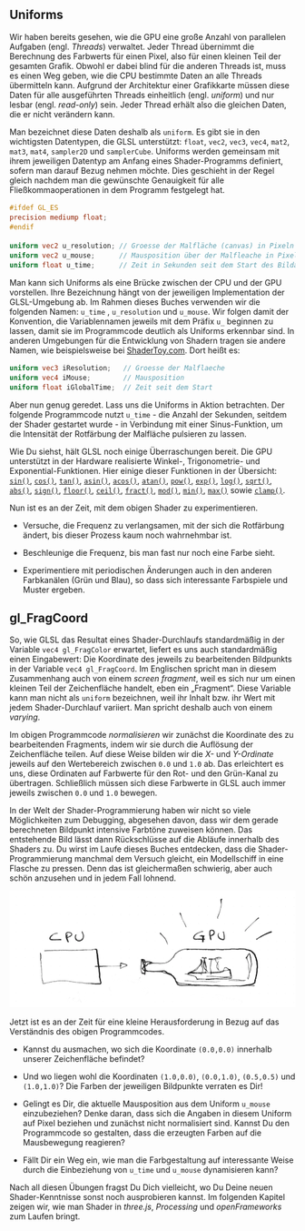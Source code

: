## Uniforms

Wir haben bereits gesehen, wie die GPU eine große Anzahl von parallelen Aufgaben (engl. *Threads*) verwaltet. Jeder Thread übernimmt die Berechnung des Farbwerts für einen Pixel, also für einen kleinen Teil der gesamten Grafik. Obwohl er dabei blind für die anderen Threads ist, muss es einen Weg geben, wie die CPU bestimmte Daten an alle Threads übermitteln kann. Aufgrund der Architektur einer Grafikkarte müssen diese Daten für alle ausgeführten Threads einheitlich (engl. *uniform*) und nur lesbar (engl. *read-only*) sein. Jeder Thread erhält also die gleichen Daten, die er nicht verändern kann.

Man bezeichnet diese Daten deshalb als ```uniform```. Es gibt sie in den wichtigsten Datentypen, die GLSL unterstützt: ```float```, ```vec2```, ```vec3```, ```vec4```, ```mat2```, ```mat3```, ```mat4```, ```sampler2D``` und ```samplerCube```. Uniforms werden gemeinsam mit ihrem jeweiligen Datentyp am Anfang eines Shader-Programms definiert, sofern man darauf Bezug nehmen möchte. Dies geschieht in der Regel gleich nachdem man die gewünschte Genauigkeit für alle Fließkommaoperationen in dem Programm festgelegt hat.

```glsl
#ifdef GL_ES
precision mediump float;
#endif

uniform vec2 u_resolution; // Groesse der Malfläche (canvas) in Pixeln (Breite, Hoehe)
uniform vec2 u_mouse;      // Mausposition über der Malfleache in Pixeln (X, Y)
uniform float u_time;      // Zeit in Sekunden seit dem Start des Bildaufbaus
```

Man kann sich Uniforms als eine Brücke zwischen der CPU und der GPU vorstellen. Ihre Bezeichnung hängt von der jeweiligen Implementation der GLSL-Umgebung ab. Im Rahmen dieses Buches verwenden wir die folgenden Namen: ```u_time``` , ```u_resolution``` und ```u_mouse```. Wir folgen damit der Konvention, die Variablennamen jeweils mit dem Präfix ```u_``` beginnen zu lassen, damit sie im Programmcode deutlich als Uniforms erkennbar sind. In anderen Umgebungen für die Entwicklung von Shadern tragen sie andere Namen, wie beispielsweise bei [ShaderToy.com](https://www.shadertoy.com/). Dort heißt es:

```glsl
uniform vec3 iResolution;   // Groesse der Malflaeche
uniform vec4 iMouse;        // Mausposition
uniform float iGlobalTime;  // Zeit seit dem Start
```

Aber nun genug geredet. Lass uns die Uniforms in Aktion betrachten. Der folgende Programmcode nutzt ```u_time``` - die Anzahl der Sekunden, seitdem der Shader gestartet wurde - in Verbindung mit einer Sinus-Funktion, um die Intensität der Rotfärbung der Malfläche pulsieren zu lassen.

<div class="codeAndCanvas" data="time.frag"></div>

Wie Du siehst, hält GLSL noch einige Überraschungen bereit. Die GPU unterstützt in der Hardware realisierte Winkel-, Trigonometrie- und Exponential-Funktionen. Hier einige dieser Funktionen in der Übersicht: [```sin()```](../glossary/?search=sin), [```cos()```](../glossary/?search=cos), [```tan()```](../glossary/?search=tan), [```asin()```](../glossary/?search=asin), [```acos()```](../glossary/?search=acos), [```atan()```](../glossary/?search=atan), [```pow()```](../glossary/?search=pow), [```exp()```](../glossary/?search=exp), [```log()```](../glossary/?search=log), [```sqrt()```](../glossary/?search=sqrt), [```abs()```](../glossary/?search=abs), [```sign()```](../glossary/?search=sign), [```floor()```](../glossary/?search=floor), [```ceil()```](../glossary/?search=ceil), [```fract()```](../glossary/?search=fract), [```mod()```](../glossary/?search=mod), [```min()```](../glossary/?search=min), [```max()```](../glossary/?search=max) sowie [```clamp()```](../glossary/?search=clamp).

Nun ist es an der Zeit, mit dem obigen Shader zu experimentieren.

* Versuche, die Frequenz zu verlangsamen, mit der sich die Rotfärbung ändert, bis dieser Prozess kaum noch wahrnehmbar ist.

* Beschleunige die Frequenz, bis man fast nur noch eine Farbe sieht.

* Experimentiere mit periodischen Änderungen auch in den anderen Farbkanälen (Grün und Blau), so dass sich interessante Farbspiele und Muster ergeben.

## gl_FragCoord

So, wie GLSL das Resultat eines Shader-Durchlaufs standardmäßig in der Variable ```vec4 gl_FragColor``` erwartet, liefert es uns auch standardmäßig einen Eingabewert: Die Koordinate des jeweils zu bearbeitenden Bildpunkts in der Variable ```vec4 gl_FragCoord```. Im Englischen spricht man in diesem Zusammenhang auch von einem *screen fragment*, weil es sich nur um einen kleinen Teil der Zeichenfläche handelt, eben ein „Fragment“. Diese Variable kann man nicht als ```uniform``` bezeichnen, weil ihr Inhalt bzw. ihr Wert mit jedem Shader-Durchlauf variiert. Man spricht deshalb auch von einem *varying*.

<div class="codeAndCanvas" data="space.frag"></div>

Im obigen Programmcode *normalisieren* wir zunächst die Koordinate des zu bearbeitenden Fragments, indem wir sie durch die Auflösung der Zeichenfläche teilen. Auf diese Weise bilden wir die *X-* und *Y-Ordinate* jeweils auf den Wertebereich zwischen ```0.0``` und ```1.0``` ab. Das erleichtert es uns, diese Ordinaten auf Farbwerte für den Rot- und den Grün-Kanal zu übertragen. Schließlich müssen sich diese Farbwerte in GLSL auch immer jeweils zwischen ```0.0``` und ```1.0``` bewegen.

In der Welt der Shader-Programmierung haben wir nicht so viele Möglichkeiten zum Debugging, abgesehen davon, dass wir dem gerade berechneten Bildpunkt intensive Farbtöne zuweisen können. Das entstehende Bild lässt dann Rückschlüsse auf die Abläufe innerhalb des Shaders zu. Du wirst im Laufe dieses Buches entdecken, dass die Shader-Programmierung manchmal dem Versuch gleicht, ein Modellschiff in eine Flasche zu pressen. Denn das ist gleichermaßen schwierig, aber auch schön anzusehen und in jedem Fall lohnend.

![](08.png)

Jetzt ist es an der Zeit für eine kleine Herausforderung in Bezug auf das Verständnis des obigen Programmcodes.

* Kannst du ausmachen, wo sich die Koordinate ```(0.0,0.0)``` innerhalb unserer Zeichenfläche befindet?

* Und wo liegen wohl die Koordinaten ```(1.0,0.0)```, ```(0.0,1.0)```, ```(0.5,0.5)``` und ```(1.0,1.0)```? Die Farben der jeweiligen Bildpunkte verraten es Dir!

* Gelingt es Dir, die aktuelle Mausposition aus dem Uniform ```u_mouse``` einzubeziehen? Denke daran, dass sich die Angaben in diesem Uniform auf Pixel beziehen und zunächst nicht normalisiert sind. Kannst Du den Programmcode so gestalten, dass die erzeugten Farben auf die Mausbewegung reagieren?

* Fällt Dir ein Weg ein, wie man die Farbgestaltung auf interessante Weise durch die Einbeziehung von ```u_time``` und ```u_mouse``` dynamisieren kann?

Nach all diesen Übungen fragst Du Dich vielleicht, wo Du Deine neuen Shader-Kenntnisse sonst noch ausprobieren kannst. Im folgenden Kapitel zeigen wir, wie man Shader in *three.js*, *Processing* und *openFrameworks* zum Laufen bringt.
